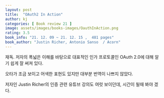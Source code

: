 ```yaml
---
layout: post
title:  "OAuth2 In Action"
author: kj
categories: [ Book review 21 ]
image: assets/images/books-images/OauthInAction.png
rating: 3.5
book_info: "21. 12. 09 ~ 21. 12. 15 ,  481 pages"
book_author: "Justin Richer, Antonio Sanso  / Acorn"
---
```


재독. 저자의 폭넓은 이해를 바탕으로 대표적인 인가 프로토콜인 OAuth 2.0에 대해 알기 쉽게 잘 써져 있다.

오타가 조금 보이고 어색한 표현도 있지만 대부분 번역이 나쁘지 않았다.

저자인 Justin Richer의 인증 관련 유튜브 강의도 여럿 보이던데, 시간이 될때 봐야 겠다.


